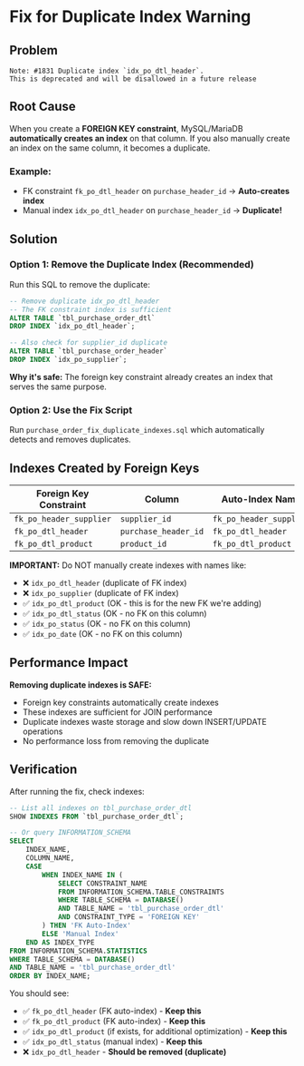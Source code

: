 # Fix for Duplicate Index Warning

## Problem
```
Note: #1831 Duplicate index `idx_po_dtl_header`. 
This is deprecated and will be disallowed in a future release
```

## Root Cause
When you create a **FOREIGN KEY constraint**, MySQL/MariaDB **automatically creates an index** on that column. If you also manually create an index on the same column, it becomes a duplicate.

### Example:
- FK constraint `fk_po_dtl_header` on `purchase_header_id` → **Auto-creates index**
- Manual index `idx_po_dtl_header` on `purchase_header_id` → **Duplicate!**

## Solution

### Option 1: Remove the Duplicate Index (Recommended)
Run this SQL to remove the duplicate:

```sql
-- Remove duplicate idx_po_dtl_header
-- The FK constraint index is sufficient
ALTER TABLE `tbl_purchase_order_dtl` 
DROP INDEX `idx_po_dtl_header`;

-- Also check for supplier_id duplicate
ALTER TABLE `tbl_purchase_order_header` 
DROP INDEX `idx_po_supplier`;
```

**Why it's safe:** The foreign key constraint already creates an index that serves the same purpose.

### Option 2: Use the Fix Script
Run `purchase_order_fix_duplicate_indexes.sql` which automatically detects and removes duplicates.

## Indexes Created by Foreign Keys

| Foreign Key Constraint | Column | Auto-Index Name |
|------------------------|--------|----------------|
| `fk_po_header_supplier` | `supplier_id` | `fk_po_header_supplier` |
| `fk_po_dtl_header` | `purchase_header_id` | `fk_po_dtl_header` |
| `fk_po_dtl_product` | `product_id` | `fk_po_dtl_product` |

**IMPORTANT:** Do NOT manually create indexes with names like:
- ❌ `idx_po_dtl_header` (duplicate of FK index)
- ❌ `idx_po_supplier` (duplicate of FK index)
- ✅ `idx_po_dtl_product` (OK - this is for the new FK we're adding)
- ✅ `idx_po_dtl_status` (OK - no FK on this column)
- ✅ `idx_po_status` (OK - no FK on this column)
- ✅ `idx_po_date` (OK - no FK on this column)

## Performance Impact

**Removing duplicate indexes is SAFE:**
- Foreign key constraints automatically create indexes
- These indexes are sufficient for JOIN performance
- Duplicate indexes waste storage and slow down INSERT/UPDATE operations
- No performance loss from removing the duplicate

## Verification

After running the fix, check indexes:

```sql
-- List all indexes on tbl_purchase_order_dtl
SHOW INDEXES FROM `tbl_purchase_order_dtl`;

-- Or query INFORMATION_SCHEMA
SELECT 
    INDEX_NAME,
    COLUMN_NAME,
    CASE 
        WHEN INDEX_NAME IN (
            SELECT CONSTRAINT_NAME 
            FROM INFORMATION_SCHEMA.TABLE_CONSTRAINTS 
            WHERE TABLE_SCHEMA = DATABASE()
            AND TABLE_NAME = 'tbl_purchase_order_dtl'
            AND CONSTRAINT_TYPE = 'FOREIGN KEY'
        ) THEN 'FK Auto-Index'
        ELSE 'Manual Index'
    END AS INDEX_TYPE
FROM INFORMATION_SCHEMA.STATISTICS
WHERE TABLE_SCHEMA = DATABASE()
AND TABLE_NAME = 'tbl_purchase_order_dtl'
ORDER BY INDEX_NAME;
```

You should see:
- ✅ `fk_po_dtl_header` (FK auto-index) - **Keep this**
- ✅ `fk_po_dtl_product` (FK auto-index) - **Keep this**
- ✅ `idx_po_dtl_product` (if exists, for additional optimization) - **Keep this**
- ✅ `idx_po_dtl_status` (manual index) - **Keep this**
- ❌ `idx_po_dtl_header` - **Should be removed (duplicate)**

